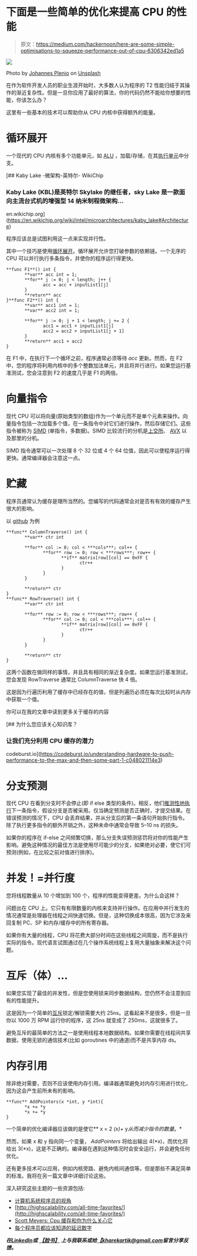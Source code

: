 # 下面是一些简单的优化来提高 CPU 的性能

> 原文：<https://medium.com/hackernoon/here-are-some-simple-optimisations-to-squeeze-performance-out-of-cpu-6306342ed1a5>

![](img/832c17af3dc57f215d272f2e6a580587.png)

Photo by [Johannes Plenio](https://unsplash.com/@jplenio?utm_source=medium&utm_medium=referral) on [Unsplash](https://unsplash.com?utm_source=medium&utm_medium=referral)

在作为软件开发人员的职业生涯开始时，大多数人认为程序的 T2 性能归结于其操作的渐近复杂性。但是一旦你应用了最好的算法，你的代码仍然不能给你想要的性能，你该怎么办？

这里有一些基本的技术可以帮助你从 CPU 内核中获得额外的能量。

# 循环展开

一个现代的 CPU 内核有多个功能单元，如 [ALU](https://en.wikipedia.org/wiki/Arithmetic_logic_unit) ，加载/存储，在其[执行单元](https://en.wikipedia.org/wiki/Execution_unit)中分支。

[](https://en.wikichip.org/wiki/intel/microarchitectures/kaby_lake#Architecture) [## Kaby Lake -微架构-英特尔- WikiChip

### Kaby Lake (KBL)是英特尔 Skylake 的继任者，sky Lake 是一款面向主流台式机的增强型 14 纳米制程微架构…

en.wikichip.org](https://en.wikichip.org/wiki/intel/microarchitectures/kaby_lake#Architecture) 

程序应该总是试图利用这一点来实现并行性。

其中一个技巧是使用[循环展开](https://en.wikipedia.org/wiki/Loop_unrolling)。循环展开允许您打破参数的依赖链。一个无序的 CPU 可以并行执行多条指令，并使你的程序运行得更快。

```
**func F1**() int {
       **var** acc int = 1;
       **for** j := 0; j < length; j++ {
              acc = acc + inputList1[j]
       }
       **return** acc
}**func F2**() int {
       **var** acc1 int = 1;
       **var** acc2 int = 1;

       **for** j := 0; j + 1 < length; j += 2 {
              acc1 = acc1 + inputList1[j]
              acc2 = acc2 + inputList1[j + 1]
       }
       **return** acc1 + acc2
}
```

在 F1 中，在执行下一个循环之前，程序通常必须等待 *acc* 更新。然而，在 F2 中，您的程序将利用内核中的多个整数加法单元，并且将并行进行。如果您运行基准测试，您会注意到 F2 的速度几乎是 F1 的两倍。

# 向量指令

现代 CPU 可以将向量(原始类型的数组)作为一个单元而不是单个元素来操作。向量指令包括一次加载多个值，在一条指令中对它们进行操作，然后存储它们。这些指令被称为 [SIMD](http://qr.ae/TU1wkb) (单指令，多数据)。SIMD 比较流行的分机是[上交所](https://en.wikipedia.org/wiki/Streaming_SIMD_Extensions)、 [AVX](https://en.wikipedia.org/wiki/Advanced_Vector_Extensions) 以及那里的分机。

SIMD 指令通常可以一次处理 8 个 32 位或 4 个 64 位值，因此可以使程序运行得更快。通常编译器会注意这一点。

# 贮藏

程序员通常认为缓存是理所当然的。您编写的代码通常会对是否有有效的缓存产生很大的影响。

以 [github](https://github.com/ardanlabs/gotraining/tree/47261e94421eaad383d5c6bcfdb4e60087fa86f0/topics/go/testing/benchmarks/caching) 为例

```
**func** ColumnTraverse() int {
       **var** ctr int

       **for** col := 0; col < ***cols***; col++ {
              **for** row := 0; row < ***rows***; row++ {
                     **if** matrix[row][col] == 0xFF {
                            ctr++
                     }
              }
       }

       **return** ctr
}
**func** RowTraverse() int {
       **var** ctr int

       **for** row := 0; row < ***rows***; row++ {
              **for** col := 0; col < ***cols***; col++ {
                     **if** matrix[row][col] == 0xFF {
                            ctr++
                     }
              }
       }

       **return** ctr
}
```

这两个函数在做同样的事情，并且具有相同的渐近复杂度。如果您运行基准测试，您会发现 RowTraverse 通常比 ColumnTraverse 快 4 倍。

这是因为行遍历利用了缓存中已经存在的值，但是列遍历必须在每次比较时从内存中获取一个值。

你可以在我的文章中读到更多关于缓存的内容

[](https://codeburst.io/understanding-hardware-to-push-performance-to-the-max-and-then-some-part-1-c048021114e3) [## 为什么您应该关心知识库？

### 让我们充分利用 CPU 缓存的潜力

codeburst.io](https://codeburst.io/understanding-hardware-to-push-performance-to-the-max-and-then-some-part-1-c048021114e3) 

# 分支预测

现代 CPU 在看到分支时不会停止(即 if else 类型的条件)。相反，他们[推测性地执行](https://www.extremetech.com/computing/261792-what-is-speculative-execution)下一条指令，假设分支是否被采用。仅当确定预测是否正确时，才提交结果。在错误预测的情况下，CPU 会丢弃结果，并从分支后的第一条语句开始执行指令。除了执行更多指令的额外开销之外，这种未命中通常会导致 5–10 ns 的损失。

如果你的程序在 if-else 之间频繁切换，那么分支失误预测惩罚将对你的性能产生影响。避免这种情况的最佳方法是使用尽可能少的分支，如果绝对必要，使它们可预测(例如，在比较之前对值进行排序)。

# 并发！=并行度

您将线程数量从 10 个增加到 100 个，程序的性能变得更差。为什么会这样？

问题出在 CPU 上。它只有有限数量的内核来支持并行操作。在应用中并行发生的情况通常是处理器在线程之间快速切换。但是，这种切换成本很高，因为它涉及来回复制 PC、SP 和内存/缓存中的所有寄存器。

如果你有大量的线程，CPU 将花费大部分时间在这些线程之间周旋，而不是执行实际的指令。现代语言试图通过在几个操作系统线程上复用大量抽象来解决这个问题。

# 互斥（体）…

如果您实现了最佳的并发性，但是您使用锁来同步数据结构，您仍然不会注意到应有的性能提升。

这是因为一个简单的[互斥](https://searchnetworking.techtarget.com/definition/mutex)锁定/解锁需要大约 25ns。这看起来不是很多，但是一旦你以 1000 万 RPM 运行你的程序，这 25ns 就变成了 250ms，这就很多了。

避免互斥的最简单的方法之一是使用线程本地数据结构。如果你需要在线程间共享数据，使用无锁的通信技术(比如 goroutines 中的通道)而不是共享内存 ds。

# 内存引用

除非绝对需要，否则不应该使用内存引用。编译器通常避免对内存引用进行优化，因为这会产生前所未有的影响。

```
**func** AddPointers(x *int, y *int){
       *x += *y
       *x += *y
}
```

一个简单的优化编译器应该做的是使它** x = 2 *(x)+* y*从而减少指令的数量*。*

然而，如果 x 和 y 指向同一个变量， *AddPointers* 将给出输出 4(*x)，而优化将给出 3(*x)，这是不正确的。编译器在遇到这种情况时会安全运行，并会避免任何优化。

还有更多技术可以应用，例如内核旁路、避免内核间通信等。但是那些不满足简单的标准。我将在另一篇文章中详细讨论这些。

深入研究这些主题的一些资源包括:

*   [计算机系统程序员的视角](https://www.amazon.com/Computer-Systems-Programmers-Perspective-3/dp/9332573905/ref=sr_1_1?ie=UTF8&qid=1522789499&sr=8-1&keywords=computer+systems+a+programmer%27s+perspective)
*   [http://highscalability.com/all-time-favorites/](http://highscalability.com/all-time-favorites/)
*   [Scott Meyers: Cpu 缓存和你为什么关心它](https://www.youtube.com/watch?v=WDIkqP4JbkE)
*   [每个程序员都应该知道的延迟数字](https://gist.github.com/jboner/2841832)

***在***[***LinkedIn***](http://www.linkedin.com/in/kartik-khare)***或*** [***【脸书】***](https://www.facebook.com/KK.corps) ***上与我联系或给***[***【kharekartik@gmail.com***](mailto:kharekartik@gmail.com)***留言分享反馈。***
